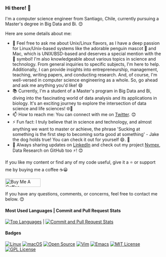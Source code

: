 ### Hi there! 👋

I'm a computer science engineer from Santiago, Chile, currently pursuing a Master's degree in Big Data and Bi. 😊

Here are some details about me:

- 💬 Feel free to ask me about Unix/Linux flavors, as I have a deep passion for Linux/Unix-based systems like the adorable penguin mascot 🐧 and Mac, which is UNIX/BSD-based and deserves a special mention with the  symbol! I'm also knowledgeable about various topics in science and technology. From general inquiries to specific subjects, I'm here to help. Additionally, I can provide insights into entrepreneurship, management, teaching, writing papers, and conducting research. And, of course, I'm well-versed in computer science engineering as a whole. So, go ahead and ask me anything you'd like! 😄
- 📚 Currently, I'm a student of a Master's program in Big Data and Bi, diving into the fascinating world of data analysis and its applications in biology. It's an exciting journey to explore the intersection of data science and life sciences! 🌐🧬
- 📫 How to reach me: You can connect with me on [Twitter](https://twitter.com/felipealfonsog). 😊
- ⚡ Fun fact: I truly believe that in science and technology, and almost anything we want to master or achieve, the phrase 'Sucking at something is the first step to becoming sorta good at something' - Jake the dog holds true! You can check it out for yourself 😄. 🐶
- 💼 Always sharing updates on [LinkedIn](https://linkedin.com/in/felipealfonsog) and check out my project [Nymex](https://github.com/Nymex), Data Research on GitHub too ⚡! 😊

If you like my content or find any of my code useful, give it a ⭐️ or support me by buying me a coffee :coffee::grinning:

<a href="https://www.buymeacoffee.com/felipealfonsog" target="_blank"><img src="https://www.buymeacoffee.com/assets/img/custom_images/orange_img.png" alt="Buy Me A Coffee" height="27" width="114"></a>

If you have any questions, comments, or concerns, feel free to contact me below. 😊

#### Most Used Languages | Commit and Pull Request Stats

[![Top Languages](https://github-readme-stats.vercel.app/api/top-langs/?username=felipealfonsog&layout=donut&langs_count=10&hide_title=true&custom_title=Top%20Languages&theme=graywhite&hide_border=true&bg_color=00000000&card_width=250&hide=HTML&custom_icon_color=FF6F00&custom_rank_color=FFB74D&custom_title_color=FF6F00)](https://github.com/felipealfonsog) | [![Commit and Pull Request Stats](https://github-readme-stats.vercel.app/api?username=felipealfonsog&show_icons=true&count_private=true&include_all_commits=true&hide=stars,issues&theme=graywhite)](https://github.com/felipealfonsog)

#### Badges

[![Linux](https://img.shields.io/badge/Linux-OS-blue?style=flat-square&logo=linux)](https://svgshare.com/i/Zhy.svg)
[![macOS](https://img.shields.io/badge/macOS-OS-blue?style=flat-square&logo=apple)](https://svgshare.com/i/ZjP.svg)
[![Open Source](https://img.shields.io/badge/Open%20Source-Yes!-blue?style=flat-square&logo=github)](https://github.com/Naereen/badges/)
[![Vim](https://img.shields.io/badge/Vim-Editor-019733?style=flat-square&logo=vim)](https://www.vim.org/)
[![Emacs](https://img.shields.io/badge/Emacs-Editor-7F5AB6?style=flat-square&logo=gnu%20emacs)](https://www.gnu.org/software/emacs/)
[![MIT License](https://img.shields.io/badge/License-MIT-blue?style=flat-square)](https://lbesson.mit-license.org/)
[![GPL License](https://img.shields.io/badge/License-GPL-blue?style=flat-square)](http://perso.crans.org/besson/LICENSE.html)

